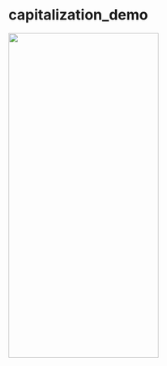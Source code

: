 # capitalization_demo

<img src="https://github.com/NickAlekseevOfficial/capitalization_demo/blob/master/capitalisation_demo.gif" width="296" height="640" />
